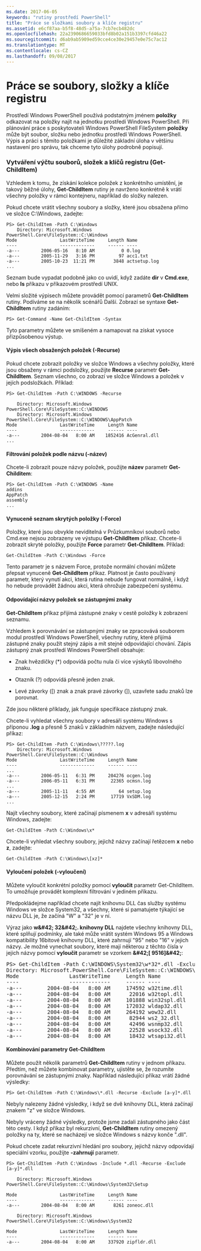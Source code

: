 ```yaml
---
ms.date: 2017-06-05
keywords: "rutiny prostředí PowerShell"
title: "Práce se složkami soubory a klíče registru"
ms.assetid: e6cf87aa-b5f8-48d5-a75a-7cb7ecb482dc
ms.openlocfilehash: 22a2390686659033bfd8b02a151b3397cfd46a22
ms.sourcegitcommit: d6ab9ab5909ed59cce4ce30e29457e0e75c7ac12
ms.translationtype: MT
ms.contentlocale: cs-CZ
ms.lasthandoff: 09/08/2017
---
```

# <a name="working-with-files-folders-and-registry-keys"></a>Práce se soubory, složky a klíče registru
Prostředí Windows PowerShell používá podstatným jménem **položky** odkazovat na položky najít na jednotku prostředí Windows PowerShell. Při plánování práce s poskytovateli Windows PowerShell FileSystem **položky** může být soubor, složku nebo jednotku prostředí Windows PowerShell. Výpis a práci s těmito položkami je důležité základní úloha v většinu nastavení pro správu, tak chceme tyto úlohy podrobně popisují.

### <a name="enumerating-files-folders-and-registry-keys-get-childitem"></a>Vytváření výčtu souborů, složek a klíčů registru (Get-ChildItem)
Vzhledem k tomu, že získání kolekce položek z konkrétního umístění, je takový běžné úlohy, **Get-ChildItem** rutiny je navrženo konkrétně k vrátí všechny položky v rámci kontejneru, například do složky nalezen.

Pokud chcete vrátit všechny soubory a složky, které jsou obsažena přímo ve složce C:\\Windows, zadejte:

```
PS> Get-ChildItem -Path C:\Windows
    Directory: Microsoft.Windows PowerShell.Core\FileSystem::C:\Windows
Mode                LastWriteTime     Length Name
----                -------------     ------ ----
-a---        2006-05-16   8:10 AM          0 0.log
-a---        2005-11-29   3:16 PM         97 acc1.txt
-a---        2005-10-23  11:21 PM       3848 actsetup.log
...
```

Seznam bude vypadat podobně jako co uvidí, když zadáte **dir** v **Cmd.exe**, nebo **ls** příkazu v příkazovém prostředí UNIX.

Velmi složité výpisech můžete provádět pomocí parametrů **Get-ChildItem** rutiny. Podíváme se na několik scénářů Další. Zobrazí se syntaxe **Get-ChildItem** rutiny zadáním:

```
PS> Get-Command -Name Get-ChildItem -Syntax
```

Tyto parametry můžete ve smíšeném a namapovat na získat vysoce přizpůsobenou výstup.

#### <a name="listing-all-contained-items--recurse"></a>Výpis všech obsažených položek (-Recurse)
Pokud chcete zobrazit položky ve složce Windows a všechny položky, které jsou obsaženy v rámci podsložky, použijte **Recurse** parametr **Get-ChildItem**. Seznam všechno, co zobrazí ve složce Windows a položek v jejích podsložkách. Příklad:

```
PS> Get-ChildItem -Path C:\WINDOWS -Recurse

    Directory: Microsoft.Windows PowerShell.Core\FileSystem::C:\WINDOWS
    Directory: Microsoft.Windows PowerShell.Core\FileSystem::C:\WINDOWS\AppPatch
Mode                LastWriteTime     Length Name
----                -------------     ------ ----
-a---        2004-08-04   8:00 AM    1852416 AcGenral.dll
...
```

#### <a name="filtering-items-by-name--name"></a>Filtrování položek podle názvu (-název)
Chcete-li zobrazit pouze názvy položek, použijte **název** parametr **Get-Childitem**:

```
PS> Get-ChildItem -Path C:\WINDOWS -Name
addins
AppPatch
assembly
...
```

#### <a name="forcibly-listing-hidden-items--force"></a>Vynuceně seznam skrytých položky (-Force)
Položky, které jsou obvykle neviditelná v Průzkumníkovi souborů nebo Cmd.exe nejsou zobrazeny ve výstupu **Get-ChildItem** příkaz. Chcete-li zobrazit skryté položky, použijte **Force** parametr **Get-ChildItem**. Příklad:

```
Get-ChildItem -Path C:\Windows -Force
```

Tento parametr je s názvem Force, protože normální chování můžete přepsat vynuceně **Get-ChildItem** příkaz. Platnost je často používaný parametr, který vynutí akci, která rutina nebude fungovat normálně, i když ho nebude provádět žádnou akci, která ohrožuje zabezpečení systému.

#### <a name="matching-item-names-with-wildcards"></a>Odpovídající názvy položek se zástupnými znaky
**Get-ChildItem** příkaz přijímá zástupné znaky v cestě položky k zobrazení seznamu.

Vzhledem k porovnávání se zástupnými znaky se zpracovává souborem modul prostředí Windows PowerShell, všechny rutiny, které přijímá zástupné znaky použít stejný zápis a mít stejné odpovídající chování. Zápis zástupný znak prostředí Windows PowerShell obsahuje:

- Znak hvězdičky (\*) odpovídá počtu nula či více výskytů libovolného znaku.

- Otazník (?) odpovídá přesně jeden znak.

- Levé závorky (\[) znak a znak pravé závorky (]), uzavřete sadu znaků lze porovnat.

Zde jsou některé příklady, jak funguje specifikace zástupný znak.

Chcete-li vyhledat všechny soubory v adresáři systému Windows s příponou **.log** a přesně 5 znaků v základním názvem, zadejte následující příkaz:

```
PS> Get-ChildItem -Path C:\Windows\?????.log
    Directory: Microsoft.Windows PowerShell.Core\FileSystem::C:\Windows
Mode                LastWriteTime     Length Name
----                -------------     ------ ----
...
-a---        2006-05-11   6:31 PM     204276 ocgen.log
-a---        2006-05-11   6:31 PM      22365 ocmsn.log
...
-a---        2005-11-11   4:55 AM         64 setup.log
-a---        2005-12-15   2:24 PM      17719 VxSDM.log
...
```

Najít všechny soubory, které začínají písmenem **x** v adresáři systému Windows, zadejte:

```
Get-ChildItem -Path C:\Windows\x*
```

Chcete-li vyhledat všechny soubory, jejichž názvy začínají řetězcem **x** nebo **z**, zadejte:

```
Get-ChildItem -Path C:\Windows\[xz]*
```

#### <a name="excluding-items--exclude"></a>Vyloučení položek (-vyloučení)
Můžete vyloučit konkrétní položky pomocí **vyloučit** parametr Get-ChildItem. To umožňuje provádět komplexní filtrování v jediném příkazu.

Předpokládejme například chcete najít knihovnu DLL čas služby systému Windows ve složce System32, a všechny, které si pamatujete týkající se názvu DLL je, že začíná "W" a "32" je v ní.

Výraz jako **w\&#42; 32\&#42;. knihovny DLL** najdete všechny knihovny DLL, které splňují podmínky, ale také může vrátit systém Windows 95 a Windows kompatibility 16bitové knihovny DLL, které zahrnují "95" nebo "16" v jejich názvy. Je možné vynechat soubory, které mají některou z těchto čísla v jejich názvy pomocí **vyloučit** parametr se vzorkem  **\&#42;\[ 9516]\&#42;**:

<pre>PS> Get-ChildItem -Path C:\WINDOWS\System32\w*32*.dll -Exclude *[9516]*
Directory: Microsoft.PowerShell.Core\FileSystem::C:\WINDOWS\System32
Mode                LastWriteTime     Length Name
----                -------------     ------ ----
-a---        2004-08-04   8:00 AM     174592 w32time.dll
-a---        2004-08-04   8:00 AM      22016 w32topl.dll
-a---        2004-08-04   8:00 AM     101888 win32spl.dll
-a---        2004-08-04   8:00 AM     172032 wldap32.dll
-a---        2004-08-04   8:00 AM     264192 wow32.dll
-a---        2004-08-04   8:00 AM      82944 ws2_32.dll
-a---        2004-08-04   8:00 AM      42496 wsnmp32.dll
-a---        2004-08-04   8:00 AM      22528 wsock32.dll
-a---        2004-08-04   8:00 AM      18432 wtsapi32.dll</pre>

#### <a name="mixing-get-childitem-parameters"></a>Kombinování parametry Get-ChildItem
Můžete použít několik parametrů **Get-ChildItem** rutiny v jednom příkazu. Předtím, než můžete kombinovat parametry, ujistěte se, že rozumíte porovnávání se zástupnými znaky. Například následující příkaz vrátí žádné výsledky:

```
PS> Get-ChildItem -Path C:\Windows\*.dll -Recurse -Exclude [a-y]*.dll
```

Nebyly nalezeny žádné výsledky, i když se dvě knihovny DLL, která začínají znakem "z" ve složce Windows.

Nebyly vráceny žádné výsledky, protože jsme zadali zástupného jako část této cesty. I když příkaz byl rekurzivní, **Get-ChildItem** rutiny omezený položky na ty, které se nacházejí ve složce Windows s názvy konče ".dll".

Pokud chcete zadat rekurzivní hledání pro soubory, jejichž názvy odpovídají speciální vzorku, použijte **-zahrnují** parametr.

```
PS> Get-ChildItem -Path C:\Windows -Include *.dll -Recurse -Exclude [a-y]*.dll

    Directory: Microsoft.Windows PowerShell.Core\FileSystem::C:\Windows\System32\Setup

Mode                LastWriteTime     Length Name
----                -------------     ------ ----
-a---        2004-08-04   8:00 AM       8261 zoneoc.dll

    Directory: Microsoft.Windows PowerShell.Core\FileSystem::C:\Windows\System32

Mode                LastWriteTime     Length Name
----                -------------     ------ ----
-a---        2004-08-04   8:00 AM     337920 zipfldr.dll
```

